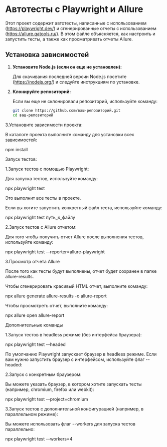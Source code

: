 # Автотесты с Playwright и Allure

Этот проект содержит автотесты, написанные с использованием (https://playwright.dev/) и сгенерированные отчеты с использованием (https://allure.qatools.ru/). В этом файле объясняется, как настроить и запустить тесты, а также как просматривать отчеты Allure.

## Установка зависимостей

1. **Установите Node.js (если он еще не установлен):**
   
   Для скачивания последней версии Node.js посетите (https://nodejs.org/) и следуйте инструкциям по установке.

2. **Клонируйте репозиторий:**

   Если вы еще не склонировали репозиторий, используйте команду:

   ```bash
   git clone https://github.com/ваш-репозиторий.git
   cd ваш-репозиторий

3.Установите зависимости проекта:

В каталоге проекта выполните команду для установки всех зависимостей:

npm install


Запуск тестов:

1.Запуск тестов с помощью Playwright:

Для запуска тестов, используйте команду:

npx playwright test

Это выполнит все тесты в проекте.

Если вы хотите запустить конкретный файл теста, используйте команду:

npx playwright test путь_к_файлу


2.Запуск тестов с Allure отчетом:

Для того чтобы получить отчет Allure после выполнения тестов, используйте команду:

npx playwright test --reporter=allure-playwright


3.Просмотр отчета Allure

После того как тесты будут выполнены, отчет будет сохранен в папке allure-results.

Чтобы сгенерировать красивый HTML отчет, выполните команду:

npx allure generate allure-results -o allure-report

Чтобы просмотреть отчет, выполните команду:

npx allure open allure-report


Дополнительные команды

1.Запуск тестов в headless режиме (без интерфейса браузера):

npx playwright test --headed


По умолчанию Playwright запускает браузер в headless режиме. Если вам нужно запустить браузер с интерфейсом, используйте флаг --headed:

2.Запуск с конкретным браузером:

Вы можете указать браузер, в котором хотите запускать тесты (например, chromium, firefox или webkit):

npx playwright test --project=chromium

3.Запуск тестов с дополнительной конфигурацией (например, в параллельном режиме):

Вы можете использовать флаг --workers для запуска тестов параллельно:

npx playwright test --workers=4


